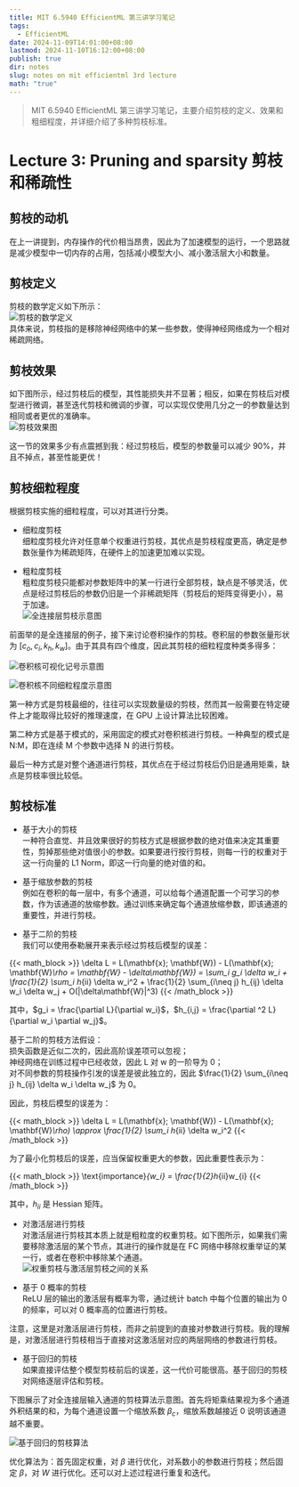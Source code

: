 ```yaml
---
title: MIT 6.5940 EfficientML 第三讲学习笔记
tags:
  - EfficientML
date: 2024-11-09T14:01:00+08:00
lastmod: 2024-11-10T16:12:00+08:00
publish: true
dir: notes
slug: notes on mit efficientml 3rd lecture
math: "true"
---
```


> MIT 6.5940 EfficientML 第三讲学习笔记，主要介绍剪枝的定义、效果和粗细程度，并详细介绍了多种剪枝标准。

# Lecture 3: Pruning and sparsity 剪枝和稀疏性

## 剪枝的动机

在上一讲提到，内存操作的代价相当昂贵，因此为了加速模型的运行，一个思路就是减少模型中一切内存的占用，包括减小模型大小、减小激活层大小和数量。

## 剪枝定义

剪枝的数学定义如下所示：  
![剪枝的数学定义](https://pics.zhouxin.space/202411091410114.png?x-oss-process=image/quality,q_90/format,webp)  
具体来说，剪枝指的是移除神经网络中的某一些参数，使得神经网络成为一个相对稀疏网络。

## 剪枝效果

如下图所示，经过剪枝后的模型，其性能损失并不显著；相反，如果在剪枝后对模型进行微调，甚至迭代剪枝和微调的步骤，可以实现仅使用几分之一的参数量达到相同或者更优的准确率。  
![剪枝效果图](https://pics.zhouxin.space/202411091418290.png?x-oss-process=image/quality,q_90/format,webp)

这一节的效果多少有点震撼到我：经过剪枝后，模型的参数量可以减少 90%，并且不掉点，甚至性能更优！

## 剪枝细粒程度

根据剪枝实施的细粒程度，可以对其进行分类。
- 细粒度剪枝  
细粒度剪枝允许对任意单个权重进行剪枝，其优点是剪枝程度更高，确定是参数张量作为稀疏矩阵，在硬件上的加速更加难以实现。

- 粗粒度剪枝  
粗粒度剪枝只能都对参数矩阵中的某一行进行全部剪枝，缺点是不够灵活，优点是经过剪枝后的参数仍旧是一个非稀疏矩阵（剪枝后的矩阵变得更小），易于加速。  
![全连接层剪枝示意图](https://pics.zhouxin.space/202411091436763.png?x-oss-process=image/quality,q_90/format,webp)

前面举的是全连接层的例子，接下来讨论卷积操作的剪枝。卷积层的参数张量形状为 $[c_o, c_i, k_h, k_w]$。由于其具有四个维度，因此其剪枝的细粒程度种类多得多：

![卷积核可视化记号示意图](https://pics.zhouxin.space/202411091440974.png?x-oss-process=image/quality,q_90/format,webp)

![卷积核不同细粒程度示意图](https://pics.zhouxin.space/202411091439970.png?x-oss-process=image/quality,q_90/format,webp)

第一种方式是剪枝最细的，往往可以实现数量级的剪枝，然而其一般需要在特定硬件上才能取得比较好的推理速度，在 GPU 上设计算法比较困难。

第二种方式是基于模式的，采用固定的模式对卷积核进行剪枝。一种典型的模式是 N:M，即在连续 M 个参数中选择 N 的进行剪枝。

最后一种方式是对整个通道进行剪枝，其优点在于经过剪枝后仍旧是通用矩乘，缺点是剪枝率很比较低。

## 剪枝标准

- 基于大小的剪枝  
一种符合直觉、并且效果很好的剪枝方式是根据参数的绝对值来决定其重要性，剪掉那些绝对值很小的参数。如果要进行按行剪枝，则每一行的权重对于这一行向量的 L1 Norm，即这一行向量的绝对值的和。

- 基于缩放参数的剪枝  
例如在卷积的每一层中，有多个通道，可以给每个通道配置一个可学习的参数，作为该通道的放缩参数。通过训练来确定每个通道放缩参数，即该通道的重要性，并进行剪枝。

- 基于二阶的剪枝  
我们可以使用泰勒展开来表示经过剪枝后模型的误差：

{{< math_block >}}
\delta L = L(\mathbf{x}; \mathbf{W}) - L(\mathbf{x}; \mathbf{W}_\rho = \mathbf{W} - \delta\mathbf{W}) = \sum_i g_i \delta w_i + \frac{1}{2} \sum_i h_{ii} \delta w_i^2 + \frac{1}{2} \sum_{i\neq j} h_{ij} \delta w_i \delta w_j + O(\|\delta\mathbf{W}\|^3)
{{< /math_block >}}

其中，$g_i = \frac{\partial L}{\partial w_i}$，$h_{i,j} = \frac{\partial ^2 L}{\partial w_i \partial w_j}$。

基于二阶的剪枝方法假设：  
损失函数是近似二次的，因此高阶误差项可以忽视；  
神经网络在训练过程中已经收敛，因此 L 对 w 的一阶导为 0；  
对不同参数的剪枝操作引发的误差是彼此独立的，因此 $\frac{1}{2} \sum_{i\neq j} h_{ij} \delta w_i \delta w_j$ 为 0。

因此，剪枝后模型的误差为：

{{< math_block >}}
\delta L = L(\mathbf{x}; \mathbf{W}) - L(\mathbf{x}; \mathbf{W}_\rho) \approx \frac{1}{2} \sum_i h_{ii} \delta w_i^2
{{< /math_block >}}

为了最小化剪枝后的误差，应当保留权重更大的参数，因此重要性表示为：

{{< math_block >}}
\text{importance}_{w_i} = \frac{1}{2}h_{ii}w_{i}
{{< /math_block >}}

其中，$h_{ii}$ 是 Hessian 矩阵。

- 对激活层进行剪枝  
对激活层进行剪枝其本质上就是粗粒度的权重剪枝。如下图所示，如果我们需要移除激活层的某个节点，其进行的操作就是在 FC 网络中移除权重举证的某一行，或者在卷积中移除某个通道。  
![权重剪枝与激活层剪枝之间的关系](https://pics.zhouxin.space/202411091608696.png?x-oss-process=image/quality,q_90/format,webp)

- 基于 0 概率的剪枝  
ReLU 层的输出的激活层有概率为零，通过统计 batch 中每个位置的输出为 0 的频率，可以对 0 概率高的位置进行剪枝。

注意，这里是对激活层进行剪枝，而非之前提到的直接对参数进行剪枝。我的理解是，对激活层进行剪枝相当于直接对这激活层对应的两层网络的参数进行剪枝。

- 基于回归的剪枝  
如果直接评估整个模型剪枝前后的误差，这一代价可能很高。基于回归的剪枝对网络逐层评估和剪枝。

下图展示了对全连接层输入通道的剪枝算法示意图。首先将矩乘结果视为多个通道外积结果的和，为每个通道设置一个缩放系数 $\beta_{c}$，缩放系数越接近 0 说明该通道越不重要。

![基于回归的剪枝算法](https://pics.zhouxin.space/202411101545235.png?x-oss-process=image/quality,q_90/format,webp)

优化算法为：首先固定权重，对 $\beta$ 进行优化，对系数小的参数进行剪枝；然后固定 $\beta$，对 $W$ 进行优化。还可以对上述过程进行重复和迭代。

